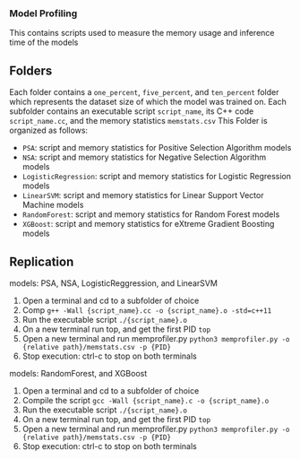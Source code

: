 ### Model Profiling
This contains scripts used to measure the memory usage and inference time of the models

## Folders
Each folder contains a `one_percent`, `five_percent`, and `ten_percent` folder which represents the dataset size of which the model was trained on.
Each subfolder contains an executable script `script_name`, its C++ code `script_name.cc`, and the memory statistics `memstats.csv`
This Folder is organized as follows:
- `PSA`: script and memory statistics for Positive Selection Algorithm models
- `NSA`: script and memory statistics for Negative Selection Algorithm models
- `LogisticRegression`: script and memory statistics for Logistic Regression models
- `LinearSVM`: script and memory statistics for Linear Support Vector Machine models
- `RandomForest`: script and memory statistics for Random Forest models
- `XGBoost`: script and memory statistics for eXtreme Gradient Boosting models

## Replication
models: PSA, NSA, LogisticReggression, and LinearSVM
1. Open a terminal and cd to a subfolder of choice
2. Comp
`g++ -Wall {script_name}.cc -o {script_name}.o -std=c++11`
3. Run the executable script
`./{script_name}.o`
4. On a new terminal run top, and get the first PID
`top`
5. Open a new terminal and run memprofiler.py
`python3 memprofiler.py -o {relative path}/memstats.csv -p {PID}`
6. Stop execution: ctrl-c to stop on both terminals

models: RandomForest, and XGBoost
1. Open a terminal and cd to a subfolder of choice
2. Compile the script
`gcc -Wall {script_name}.c -o {script_name}.o`
3. Run the executable script
`./{script_name}.o`
4. On a new terminal run top, and get the first PID
`top`
5. Open a new terminal and run memprofiler.py
`python3 memprofiler.py -o {relative path}/memstats.csv -p {PID}`
6. Stop execution: ctrl-c to stop on both terminals